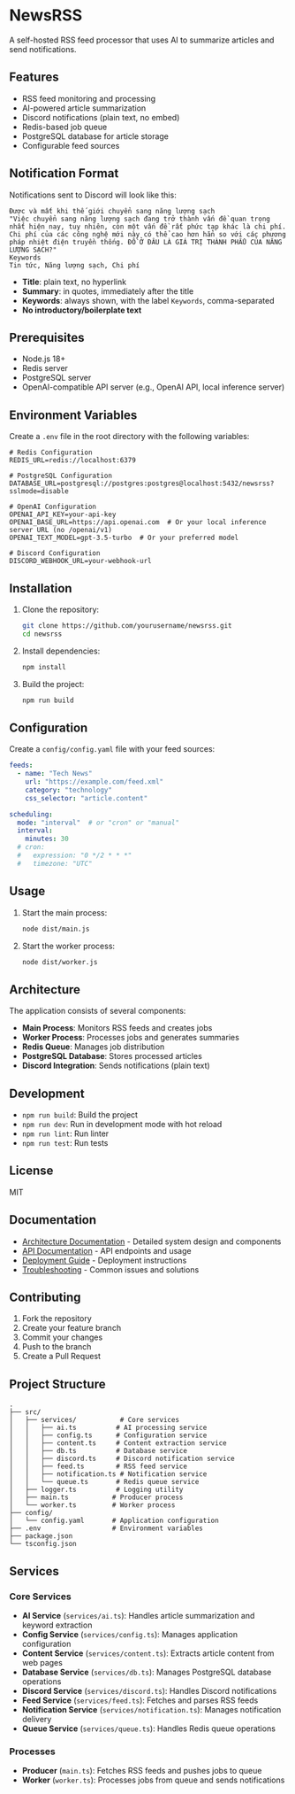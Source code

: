 # NewsRSS

A self-hosted RSS feed processor that uses AI to summarize articles and send notifications.

## Features

- RSS feed monitoring and processing
- AI-powered article summarization
- Discord notifications (plain text, no embed)
- Redis-based job queue
- PostgreSQL database for article storage
- Configurable feed sources

## Notification Format

Notifications sent to Discord will look like this:

```
Được và mất khi thế giới chuyển sang năng lượng sạch
"Việc chuyển sang năng lượng sạch đang trở thành vấn đề quan trọng nhất hiện nay, tuy nhiên, còn một vấn đề rất phức tạp khác là chi phí. Chi phí của các công nghệ mới này có thể cao hơn hẳn so với các phương pháp nhiệt điện truyền thống. ĐỒ Ở ĐÂU LÀ GIÁ TRỊ THÀNH PHẨU CỦA NĂNG LƯỢNG SẠCH?"
Keywords
Tin tức, Năng lượng sạch, Chi phí
```

- **Title**: plain text, no hyperlink
- **Summary**: in quotes, immediately after the title
- **Keywords**: always shown, with the label `Keywords`, comma-separated
- **No introductory/boilerplate text**

## Prerequisites

- Node.js 18+
- Redis server
- PostgreSQL server
- OpenAI-compatible API server (e.g., OpenAI API, local inference server)

## Environment Variables

Create a `.env` file in the root directory with the following variables:

```env
# Redis Configuration
REDIS_URL=redis://localhost:6379

# PostgreSQL Configuration
DATABASE_URL=postgresql://postgres:postgres@localhost:5432/newsrss?sslmode=disable

# OpenAI Configuration
OPENAI_API_KEY=your-api-key
OPENAI_BASE_URL=https://api.openai.com  # Or your local inference server URL (no /openai/v1)
OPENAI_TEXT_MODEL=gpt-3.5-turbo  # Or your preferred model

# Discord Configuration
DISCORD_WEBHOOK_URL=your-webhook-url
```

## Installation

1. Clone the repository:
   ```bash
   git clone https://github.com/yourusername/newsrss.git
   cd newsrss
   ```

2. Install dependencies:
   ```bash
   npm install
   ```

3. Build the project:
   ```bash
   npm run build
   ```

## Configuration

Create a `config/config.yaml` file with your feed sources:

```yaml
feeds:
  - name: "Tech News"
    url: "https://example.com/feed.xml"
    category: "technology"
    css_selector: "article.content"

scheduling:
  mode: "interval"  # or "cron" or "manual"
  interval:
    minutes: 30
  # cron:
  #   expression: "0 */2 * * *"
  #   timezone: "UTC"
```

## Usage

1. Start the main process:
   ```bash
   node dist/main.js
   ```

2. Start the worker process:
   ```bash
   node dist/worker.js
   ```

## Architecture

The application consists of several components:

- **Main Process**: Monitors RSS feeds and creates jobs
- **Worker Process**: Processes jobs and generates summaries
- **Redis Queue**: Manages job distribution
- **PostgreSQL Database**: Stores processed articles
- **Discord Integration**: Sends notifications (plain text)

## Development

- `npm run build`: Build the project
- `npm run dev`: Run in development mode with hot reload
- `npm run lint`: Run linter
- `npm run test`: Run tests

## License

MIT 

## Documentation
- [Architecture Documentation](docs/ARCHITECTURE.md) - Detailed system design and components
- [API Documentation](docs/API.md) - API endpoints and usage
- [Deployment Guide](docs/DEPLOYMENT.md) - Deployment instructions
- [Troubleshooting](docs/TROUBLESHOOTING.md) - Common issues and solutions

## Contributing
1. Fork the repository
2. Create your feature branch
3. Commit your changes
4. Push to the branch
5. Create a Pull Request

## Project Structure
```
.
├── src/
│   ├── services/           # Core services
│   │   ├── ai.ts          # AI processing service
│   │   ├── config.ts      # Configuration service
│   │   ├── content.ts     # Content extraction service
│   │   ├── db.ts          # Database service
│   │   ├── discord.ts     # Discord notification service
│   │   ├── feed.ts        # RSS feed service
│   │   ├── notification.ts # Notification service
│   │   └── queue.ts       # Redis queue service
│   ├── logger.ts          # Logging utility
│   ├── main.ts           # Producer process
│   └── worker.ts         # Worker process
├── config/
│   └── config.yaml       # Application configuration
├── .env                  # Environment variables
├── package.json
└── tsconfig.json
```

## Services

### Core Services
- **AI Service** (`services/ai.ts`): Handles article summarization and keyword extraction
- **Config Service** (`services/config.ts`): Manages application configuration
- **Content Service** (`services/content.ts`): Extracts article content from web pages
- **Database Service** (`services/db.ts`): Manages PostgreSQL database operations
- **Discord Service** (`services/discord.ts`): Handles Discord notifications
- **Feed Service** (`services/feed.ts`): Fetches and parses RSS feeds
- **Notification Service** (`services/notification.ts`): Manages notification delivery
- **Queue Service** (`services/queue.ts`): Handles Redis queue operations

### Processes
- **Producer** (`main.ts`): Fetches RSS feeds and pushes jobs to queue
- **Worker** (`worker.ts`): Processes jobs from queue and sends notifications 